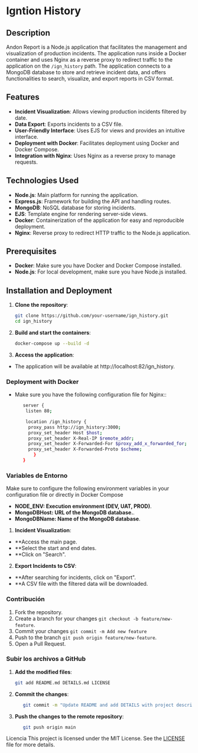 # Igntion History

## Description

Andon Report is a Node.js application that facilitates the management and visualization of production incidents. The application runs inside a Docker container and uses Nginx as a reverse proxy to redirect traffic to the application on the `/ign_history` path. The application connects to a MongoDB database to store and retrieve incident data, and offers functionalities to search, visualize, and export reports in CSV format.

## Features

- **Incident Visualization**: Allows viewing production incidents filtered by date.
- **Data Export**: Exports incidents to a CSV file.
- **User-Friendly Interface**: Uses EJS for views and provides an intuitive interface.
- **Deployment with Docker**: Facilitates deployment using Docker and Docker Compose.
- **Integration with Nginx**: Uses Nginx as a reverse proxy to manage requests.

## Technologies Used

- **Node.js**: Main platform for running the application.
- **Express.js**: Framework for building the API and handling routes.
- **MongoDB**: NoSQL database for storing incidents.
- **EJS**: Template engine for rendering server-side views.
- **Docker**: Containerization of the application for easy and reproducible deployment.
- **Nginx**: Reverse proxy to redirect HTTP traffic to the Node.js application.

## Prerequisites

- **Docker**: Make sure you have Docker and Docker Compose installed.
- **Node.js**: For local development, make sure you have Node.js installed.

## Installation and Deployment

1. **Clone the repository**:

   ```bash
   git clone https://github.com/your-username/ign_history.git
   cd ign_history
   ``` 
   
2. **Build and start the containers**:
   ```bash
   docker-compose up --build -d
   ```


3. **Access the application**:

- The application will be available at http://localhost:82/ign_history.

### Deployment with Docker
- Make sure you have the following configuration file for Nginx::
   ```bash
      server {
       listen 80;

       location /ign_history {
        proxy_pass http://ign_history:3000;
        proxy_set_header Host $host;
        proxy_set_header X-Real-IP $remote_addr;
        proxy_set_header X-Forwarded-For $proxy_add_x_forwarded_for;
        proxy_set_header X-Forwarded-Proto $scheme;
          }
      } 
   ```      
### Variables de Entorno

Make sure to configure the following environment variables in your configuration file or directly in Docker Compose
- **NODE_ENV: Execution environment (DEV, UAT, PROD)**.
- **MongoDBHost: URL of the MongoDB database.**.
- **MongoDBName: Name of the MongoDB database**.


1. **Incident Visualization**:

- **Access the main page.
- **Select the start and end dates.
- **Click on "Search".

2. **Export Incidents to CSV**:
- **After searching for incidents, click on "Export".
- **A CSV file with the filtered data will be downloaded.

### Contribución

1. Fork the repository.
2. Create a branch for your changes ``git checkout -b feature/new-feature``.
3. Commit your changes ``git commit -m Add new feature``
4. Push to the branch ``git push origin feature/new-feature``.
5. Open a Pull Request.
### Subir los archivos a GitHub

1. **Add the modified files**:

   ```bash
   git add README.md DETAILS.md LICENSE 
   ```
2. **Commit the changes**:
   ```bash
      git commit -m "Update README and add DETAILS with project description and license link" 
   ```
3. **Push the changes to the remote repository**:
   ```bash
      git push origin main 
   ```
Licencia
This project is licensed under the MIT License. See the [LICENSE](LICENSE)
 file for more details.


